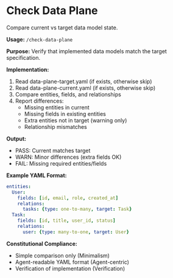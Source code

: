 # Check Data Plane

Compare current vs target data model state.

**Usage:** `/check-data-plane`

**Purpose:** Verify that implemented data models match the target specification.

**Implementation:**
1. Read data-plane-target.yaml (if exists, otherwise skip)
2. Read data-plane-current.yaml (if exists, otherwise skip)
3. Compare entities, fields, and relationships
4. Report differences:
   - Missing entities in current
   - Missing fields in existing entities
   - Extra entities not in target (warning only)
   - Relationship mismatches

**Output:**
- PASS: Current matches target
- WARN: Minor differences (extra fields OK)
- FAIL: Missing required entities/fields

**Example YAML Format:**
```yaml
entities:
  User:
    fields: [id, email, role, created_at]
    relations:
      tasks: {type: one-to-many, target: Task}
  Task:
    fields: [id, title, user_id, status]
    relations:
      user: {type: many-to-one, target: User}
```

**Constitutional Compliance:**
- Simple comparison only (Minimalism)
- Agent-readable YAML format (Agent-centric)
- Verification of implementation (Verification)